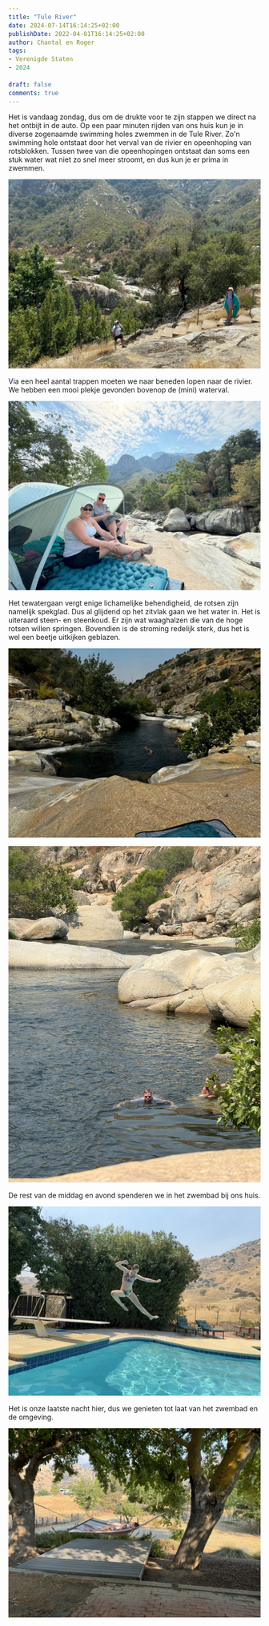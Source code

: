 ```yaml
---
title: "Tule River"
date: 2024-07-14T16:14:25+02:00
publishDate: 2022-04-01T16:14:25+02:00
author: Chantal en Roger
tags:
- Verenigde Staten
- 2024

draft: false
comments: true
---
```


Het is vandaag zondag, dus om de drukte voor te zijn stappen we direct na het ontbijt in de auto. Op een paar minuten rijden van ons huis kun je in diverse zogenaamde swimming holes zwemmen in de Tule River. Zo'n swimming hole ontstaat door het verval van de rivier en opeenhoping van rotsblokken. Tussen twee van die opeenhopingen ontstaat dan soms een stuk water wat niet zo snel meer stroomt, en dus kun je er prima in zwemmen.

![Tule River](./images/IMG_4840.jpg)

Via een heel aantal trappen moeten we naar beneden lopen naar de rivier. We hebben een mooi plekje gevonden bovenop de (mini) waterval.

![Tule River](./images/IMG_9205.jpg)

Het tewatergaan vergt enige lichamelijke behendigheid, de rotsen zijn namelijk spekglad. Dus al glijdend op het zitvlak gaan we het water in. Het is uiteraard steen- en steenkoud. Er zijn wat waaghalzen die van de hoge rotsen willen springen. Bovendien is de stroming redelijk sterk, dus het is wel een beetje uitkijken geblazen.

![Tule River](./images/IMG_4836.jpg)

![Tule River](./images/IMG_9213.jpg)

De rest van de middag en avond spenderen we in het zwembad bij ons huis.

![Zwembad](./images/IMG_4852.JPG)

Het is onze laatste nacht hier, dus we genieten tot laat van het zwembad en de omgeving.

![Hangmat](./images/IMG_9217.jpg)
